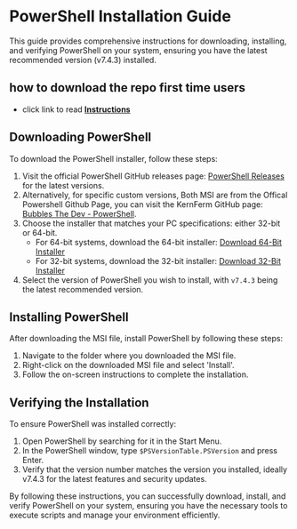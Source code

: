 # PowerShell Installation Guide

This guide provides comprehensive instructions for downloading, installing, and verifying PowerShell on your system, ensuring you have the latest recommended version (v7.4.3) installed.

## how to download the repo first time users

  - click link to read [**Instructions**](https://www.fnbubbles420.org/Instructions-On-How-To-Download-Repo)

## Downloading PowerShell

To download the PowerShell installer, follow these steps:

1. Visit the official PowerShell GitHub releases page: [PowerShell Releases](https://github.com/PowerShell/PowerShell/releases) for the latest versions.
2. Alternatively, for specific custom versions, Both MSI are from the Offical Powershell Github Page, you can visit the KernFerm GitHub page: [Bubbles The Dev - PowerShell](https://github.com/KernFerm/PowerShell).
3. Choose the installer that matches your PC specifications: either 32-bit or 64-bit.
    - For 64-bit systems, download the 64-bit installer: [Download 64-Bit Installer](https://github.com/PowerShell/PowerShell/releases/download/v7.4.3/PowerShell-7.4.3-win-x64.msi)
    - For 32-bit systems, download the 32-bit installer: [Download 32-Bit Installer](https://github.com/PowerShell/PowerShell/releases/download/v7.4.3/PowerShell-7.4.3-win-x86.msi)
4. Select the version of PowerShell you wish to install, with `v7.4.3` being the latest recommended version.

## Installing PowerShell

After downloading the MSI file, install PowerShell by following these steps:

1. Navigate to the folder where you downloaded the MSI file.
2. Right-click on the downloaded MSI file and select 'Install'.
3. Follow the on-screen instructions to complete the installation.

## Verifying the Installation

To ensure PowerShell was installed correctly:

1. Open PowerShell by searching for it in the Start Menu.
2. In the PowerShell window, type `$PSVersionTable.PSVersion` and press Enter.
3. Verify that the version number matches the version you installed, ideally v7.4.3 for the latest features and security updates.

By following these instructions, you can successfully download, install, and verify PowerShell on your system, ensuring you have the necessary tools to execute scripts and manage your environment efficiently.


